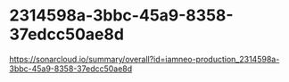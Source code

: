 # 2314598a-3bbc-45a9-8358-37edcc50ae8d
https://sonarcloud.io/summary/overall?id=iamneo-production_2314598a-3bbc-45a9-8358-37edcc50ae8d
